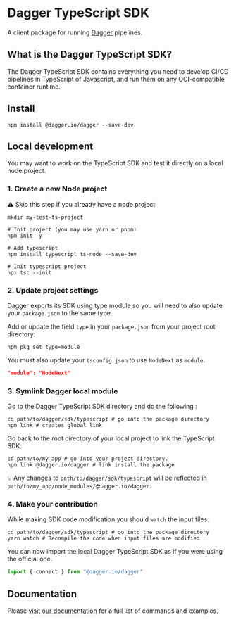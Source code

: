 # Dagger TypeScript SDK

A client package for running [Dagger](https://dagger.io/) pipelines.

## What is the Dagger TypeScript SDK?

The Dagger TypeScript SDK contains everything you need to develop CI/CD pipelines in TypeScript of Javascript, and run them on any OCI-compatible container runtime.

## Install

```shell
npm install @dagger.io/dagger --save-dev
```

## Local development

You may want to work on the TypeScript SDK and test it directly on a local node project.

### 1. Create a new Node project

:warning: Skip this step if you already have a node project

```shell
mkdir my-test-ts-project

# Init project (you may use yarn or pnpm)
npm init -y

# Add typescript
npm install typescript ts-node --save-dev

# Init typescript project
npx tsc --init
```

### 2. Update project settings

Dagger exports its SDK using type module so you will need to also update
your `package.json` to the same type.

Add or update the field `type` in your `package.json` from your project root directory:

```shell
npm pkg set type=module
```

You must also update your `tsconfig.json` to use `NodeNext` as `module`.

```json
"module": "NodeNext"
```

### 3. Symlink Dagger local module

Go to the Dagger TypeScript SDK directory and do the following :

```shell
cd path/to/dagger/sdk/typescript # go into the package directory
npm link # creates global link
```

Go back to the root directory of your local project to link the TypeScript SDK.

```shell
cd path/to/my_app # go into your project directory.
npm link @dagger.io/dagger # link install the package
```

:bulb: Any changes to `path/to/dagger/sdk/typescript` will be reflected in `path/to/my_app/node_modules/@dagger.io/dagger`.

### 4. Make your contribution

While making SDK code modification you should `watch` the input files:

```shell
cd path/to/dagger/sdk/typescript # go into the package directory
yarn watch # Recompile the code when input files are modified
```

You can now import the local Dagger TypeScript SDK as if you were using the official one.

```ts
import { connect } from "@dagger.io/dagger"
```

## Documentation

Please [visit our documentation](https://docs.dagger.io/sdk/nodejs/835948/install) for a full list of commands and examples.
